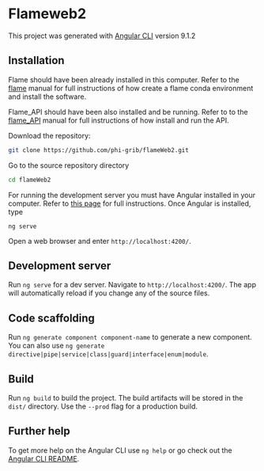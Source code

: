 # Flameweb2

This project was generated with [Angular CLI](https://github.com/angular/angular-cli) version 9.1.2


## Installation

Flame should have been already installed in this computer. Refer to the [flame](https://github.com/phi-grib/flame) manual for full instructions of how create a flame conda environment and install the software. 

Flame_API should have been also installed and be running. Refer to to the [flame_API](https://github.com/phi-grib/flame_API) manual for full instructions of how install and run the API.

Download the repository:

```bash
git clone https://github.com/phi-grib/flameWeb2.git
```

Go to the source repository directory 

```bash
cd flameWeb2
```

For running the development server you must have Angular installed in your computer. Refer to [this page](https://angular.io/cli) for full instructions. Once Angular is installed, type

```
ng serve
```

Open a web browser and enter `http://localhost:4200/`.

## Development server

Run `ng serve` for a dev server. Navigate to `http://localhost:4200/`. The app will automatically reload if you change any of the source files.

## Code scaffolding

Run `ng generate component component-name` to generate a new component. You can also use `ng generate directive|pipe|service|class|guard|interface|enum|module`.

## Build

Run `ng build` to build the project. The build artifacts will be stored in the `dist/` directory. Use the `--prod` flag for a production build.

## Further help

To get more help on the Angular CLI use `ng help` or go check out the [Angular CLI README](https://github.com/angular/angular-cli/blob/master/README.md).

